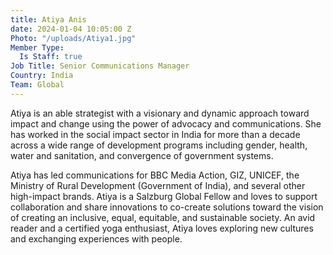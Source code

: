 ```yaml
---
title: Atiya Anis
date: 2024-01-04 10:05:00 Z
Photo: "/uploads/Atiya1.jpg"
Member Type:
  Is Staff: true
Job Title: Senior Communications Manager
Country: India
Team: Global
---
```


Atiya is an able strategist with a visionary and dynamic approach toward impact and change using the power of advocacy and communications. She has worked in the social impact sector in India for more than a decade across a wide range of development programs including gender, health, water and sanitation, and convergence of government systems. 

Atiya has led communications for BBC Media Action, GIZ, UNICEF, the Ministry of Rural Development (Government of India), and several other high-impact brands. Atiya is a Salzburg Global Fellow and loves to support collaboration and share innovations to co-create solutions toward the vision of creating an inclusive, equal, equitable, and sustainable society.
An avid reader and a certified yoga enthusiast, Atiya loves exploring new cultures and exchanging experiences with people.